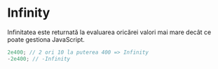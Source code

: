 # Infinity

Infinitatea este returnată la evaluarea oricărei valori mai mare decât ce poate gestiona JavaScript.

```javascript
2e400; // 2 ori 10 la puterea 400 => Infinity
-2e400; // -Infinity
```
